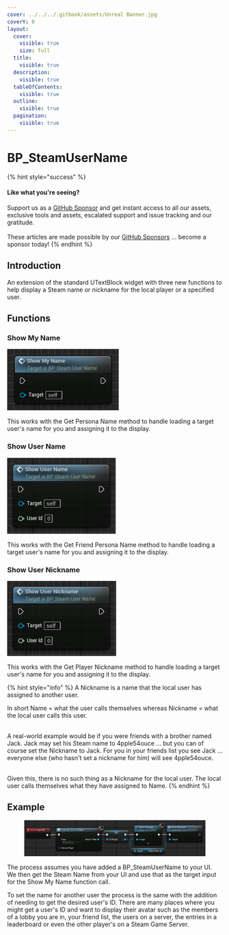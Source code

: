 ```yaml
---
cover: ../../../.gitbook/assets/Unreal Banner.jpg
coverY: 0
layout:
  cover:
    visible: true
    size: full
  title:
    visible: true
  description:
    visible: true
  tableOfContents:
    visible: true
  outline:
    visible: true
  pagination:
    visible: true
---
```


# BP\_SteamUserName

{% hint style="success" %}
#### Like what you're seeing?

Support us as a [GitHub Sponsor](../../../become-a-sponsor/) and get instant access to all our assets, exclusive tools and assets, escalated support and issue tracking and our gratitude.\
\
These articles are made possible by our [GitHub Sponsors](../../../become-a-sponsor/) ... become a sponsor today!
{% endhint %}

## Introduction

An extension of the standard UTextBlock widget with three new functions to help display a Steam name or nickname for the local player or a specified user.

## Functions

### Show My Name

![](<../../../.gitbook/assets/image (207).png>)

This works with the Get Persona Name method to handle loading a target user's name for you and assigning it to the display.

### Show User Name

![](<../../../.gitbook/assets/image (208).png>)

This works with the Get Friend Persona Name method to handle loading a target user's name for you and assigning it to the display.

### Show User Nickname

![](<../../../.gitbook/assets/image (209).png>)

This works with the Get Player Nickname method to handle loading a target user's name for you and assigning it to the display.

{% hint style="info" %}
A Nickname is a name that the local user has assigned to another user.

In short Name = what the user calls themselves whereas Nickname = what the local user calls this user.

\
A real-world example would be if you were friends with a brother named Jack. Jack may set his Steam name to 4pple54ouce ... but you can of course set the Nickname to Jack. For you in your friends list you see Jack ... everyone else (who hasn't set a nickname for him) will see 4pple54ouce.

\
Given this, there is no such thing as a Nickname for the local user. The local user calls themselves what they have assigned to Name.
{% endhint %}

## Example

<figure><img src="../../../.gitbook/assets/image (206).png" alt=""><figcaption></figcaption></figure>

The process assumes you have added a BP\_SteamUserName to your UI. We then get the Steam Name from your UI and use that as the target input for the Show My Name function call.

To set the name for another user the process is the same with the addition of needing to get the desired user's ID. There are many places where you might get a user's ID and want to display their avatar such as the members of a lobby you are in, your friend list, the users on a server, the entries in a leaderboard or even the other player's on a Steam Game Server.
